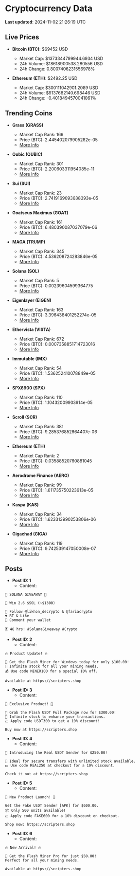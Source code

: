 # Cryptocurrency Data

**Last updated:** 2024-11-02 21:26:19 UTC

## Live Prices
- **Bitcoin (BTC)**: $69452 USD
  - Market Cap: $1373344799944.6934 USD
  - 24h Volume: $18618900538.280556 USD
  - 24h Change: 0.8007406231556978%

- **Ethereum (ETH)**: $2492.25 USD
  - Market Cap: $300111042901.2089 USD
  - 24h Volume: $9137682140.698446 USD
  - 24h Change: -0.4018494570041061%

## Trending Coins
- **Grass (GRASS)**
  - Market Cap Rank: 169
  - Price (BTC): 2.445402079905282e-05
  - [More Info](https://www.coingecko.com/en/coins/grass)

- **Qubic (QUBIC)**
  - Market Cap Rank: 301
  - Price (BTC): 2.200603311954085e-11
  - [More Info](https://www.coingecko.com/en/coins/qubic)

- **Sui (SUI)**
  - Market Cap Rank: 23
  - Price (BTC): 2.7419169093638393e-05
  - [More Info](https://www.coingecko.com/en/coins/sui)

- **Goatseus Maximus (GOAT)**
  - Market Cap Rank: 161
  - Price (BTC): 6.480390087037079e-06
  - [More Info](https://www.coingecko.com/en/coins/goatseus-maximus)

- **MAGA (TRUMP)**
  - Market Cap Rank: 345
  - Price (BTC): 4.536208724283846e-05
  - [More Info](https://www.coingecko.com/en/coins/maga)

- **Solana (SOL)**
  - Market Cap Rank: 5
  - Price (BTC): 0.00239604599364775
  - [More Info](https://www.coingecko.com/en/coins/solana)

- **Eigenlayer (EIGEN)**
  - Market Cap Rank: 163
  - Price (BTC): 3.396438401252274e-05
  - [More Info](https://www.coingecko.com/en/coins/eigenlayer)

- **Ethervista (VISTA)**
  - Market Cap Rank: 672
  - Price (BTC): 0.0007358851714723016
  - [More Info](https://www.coingecko.com/en/coins/ethervista)

- **Immutable (IMX)**
  - Market Cap Rank: 54
  - Price (BTC): 1.536252410078849e-05
  - [More Info](https://www.coingecko.com/en/coins/immutable-x)

- **SPX6900 (SPX)**
  - Market Cap Rank: 110
  - Price (BTC): 1.10432009903914e-05
  - [More Info](https://www.coingecko.com/en/coins/spx6900)

- **Scroll (SCR)**
  - Market Cap Rank: 381
  - Price (BTC): 9.285376852664407e-06
  - [More Info](https://www.coingecko.com/en/coins/scroll)

- **Ethereum (ETH)**
  - Market Cap Rank: 2
  - Price (BTC): 0.03588520760881045
  - [More Info](https://www.coingecko.com/en/coins/ethereum)

- **Aerodrome Finance (AERO)**
  - Market Cap Rank: 99
  - Price (BTC): 1.611735750223613e-05
  - [More Info](https://www.coingecko.com/en/coins/aerodrome-finance)

- **Kaspa (KAS)**
  - Market Cap Rank: 34
  - Price (BTC): 1.623313990253806e-06
  - [More Info](https://www.coingecko.com/en/coins/kaspa)

- **Gigachad (GIGA)**
  - Market Cap Rank: 119
  - Price (BTC): 9.742539147050008e-07
  - [More Info](https://www.coingecko.com/en/coins/gigachad-2)

## Posts
- **Post ID: 1**
  - Content:
```
🚀 SOLANA GIVEAWAY 🚀

🎁 Win 2.6 $SOL (~$1300)

🤝 Follow @likhon_decrypto & @fariacrypto
❤️ RT & Like
💬 Comment your wallet

⏳ 48 hrs! #SolanaGiveaway #Crypto
```

- **Post ID: 2**
  - Content:
```
🔥 Product Update! 🔥

🚀 Get the Flash Miner for Windows today for only $100.00!
🔋 Infinite stock for all your mining needs.
💰 Use code MINER100 for a special 10% off.

Available at https://scripters.shop
```

- **Post ID: 3**
  - Content:
```
🎁 Exclusive Product! 🎁

💸 Grab the Flash USDT Full Package now for $300.00!
🎉 Infinite stock to enhance your transactions.
💵 Apply code USDT300 to get a 10% discount!

Buy now at https://scripters.shop
```

- **Post ID: 4**
  - Content:
```
💎 Introducing the Real USDT Sender for $250.00!

💼 Ideal for secure transfers with unlimited stock available.
💵 Use code REAL250 at checkout for a 10% discount.

Check it out at https://scripters.shop
```

- **Post ID: 5**
  - Content:
```
🚀 New Product Launch! 🚀

Get the Fake USDT Sender [APK] for $600.00.
📦 Only 500 units available!
💵 Apply code FAKE600 for a 10% discount on checkout.

Shop now: https://scripters.shop
```

- **Post ID: 6**
  - Content:
```
🔥 New Arrival! 🔥

💸 Get the Flash Miner Pro for just $50.00!
Perfect for all your mining needs.

Available at https://scripters.shop
```

